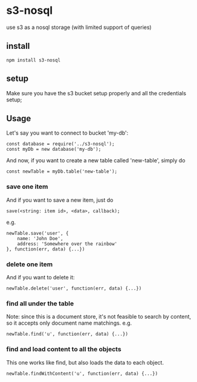 # s3-nosql
use s3 as a nosql storage (with limited support of queries)

## install
`npm install s3-nosql`

## setup
Make sure you have the s3 bucket setup properly and all the credentials setup; 

## Usage 
Let's say you want to connect to bucket 'my-db':

```$javascript
const database = require('../s3-nosql');
const myDb = new database('my-db');
```

And now, if you want to create a new table called 'new-table', simply do
```$javascript
const newTable = myDb.table('new-table');
```

### save one item

And if you want to save a new item, just do
```
save(<string: item id>, <data>, callback); 
```
e.g.
```
newTable.save('user', {
    name: 'John Doe',
    address: 'Somewhere over the rainbow'
}, function(err, data) {...})
```

### delete one item
And if you want to delete it:
```
newTable.delete('user', function(err, data) {...})
```

### find all under the table
Note: since this is a document store, it's not feasible to search by content, so it accepts only document name matchings.
e.g.
```
newTable.find('u', function(err, data) {...})
```

### find and load content to all the objects
This one works like find, but also loads the data to each object.
```$javascript
newTable.findWithContent('u', function(err, data) {...})
```

